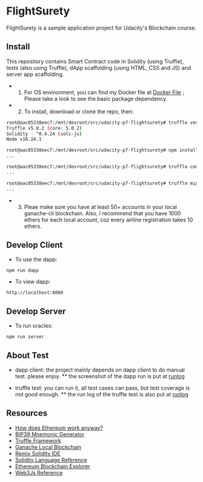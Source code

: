 # FlightSurety

FlightSurety is a sample application project for Udacity's Blockchain course.

## Install

This repository contains Smart Contract code in Solidity (using Truffle), tests (also using Truffle), dApp scaffolding (using HTML, CSS and JS) and server app scaffolding.

* 1. For OS environment, you can find my Docker file at [Docker File](./.devcontainer/Dockerfile) ; Please take a look to see the basic package dependency.
* 2. To install, download or clone the repo, then:
```bash
root@aac05338eec7:/mnt/devroot/src/udacity-p7-flightsurety# truffle version
Truffle v5.0.2 (core: 5.0.2)
Solidity - ^0.4.24 (solc-js)
Node v10.24.1

root@aac05338eec7:/mnt/devroot/src/udacity-p7-flightsurety# npm install
...

root@aac05338eec7:/mnt/devroot/src/udacity-p7-flightsurety# truffle compile --all
...

root@aac05338eec7:/mnt/devroot/src/udacity-p7-flightsurety# truffle migrate
...

```
* 3. Pleae make sure you have at least 50+ accounts in your local ganache-cli blockchain. Also, I recommend that you have 1000 ethers for each local account, coz every airline registration takes 10 ethers.

## Develop Client

* To use the dapp:

`npm run dapp`

* To view dapp:

`http://localhost:8000`

## Develop Server

* To run oracles:

`npm run server`

## About Test

* dapp client: the project mainly depends on dapp client to do manual test. please enjoy.
** the screenshot of the dapp run is put at [runlog](./runlog/screenshot-localhost_8000-2021.08.28-00_32_20.png)

* truffle test: you can run it, all test cases can pass, but test coverage is not good enough.
** the run log of the truffle test is also put at [runlog](./runlog/truffle-test.log)

## Resources

* [How does Ethereum work anyway?](https://medium.com/@preethikasireddy/how-does-ethereum-work-anyway-22d1df506369)
* [BIP39 Mnemonic Generator](https://iancoleman.io/bip39/)
* [Truffle Framework](http://truffleframework.com/)
* [Ganache Local Blockchain](http://truffleframework.com/ganache/)
* [Remix Solidity IDE](https://remix.ethereum.org/)
* [Solidity Language Reference](http://solidity.readthedocs.io/en/v0.4.24/)
* [Ethereum Blockchain Explorer](https://etherscan.io/)
* [Web3Js Reference](https://github.com/ethereum/wiki/wiki/JavaScript-API)